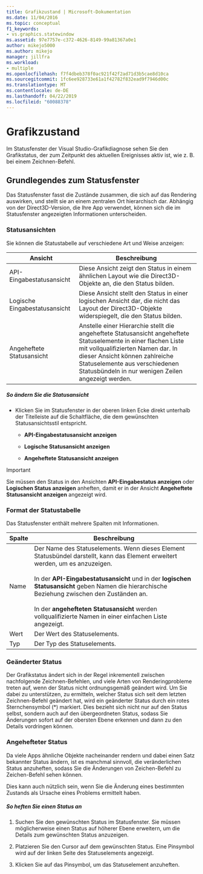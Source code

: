 ```yaml
---
title: Grafikzustand | Microsoft-Dokumentation
ms.date: 11/04/2016
ms.topic: conceptual
f1_keywords:
- vs.graphics.statewindow
ms.assetid: 97e7757e-c372-4626-8149-99a81367a0e1
author: mikejo5000
ms.author: mikejo
manager: jillfra
ms.workload:
- multiple
ms.openlocfilehash: f7f4dbeb378f0ac921f42f2ad71d3b5cae8d10ca
ms.sourcegitcommit: 1fc6ee928733e61a1f42782f832ead9f7946d00c
ms.translationtype: MT
ms.contentlocale: de-DE
ms.lasthandoff: 04/22/2019
ms.locfileid: "60088378"
---
```

# <a name="graphics-state"></a>Grafikzustand
Im Statusfenster der Visual Studio-Grafikdiagnose sehen Sie den Grafikstatus, der zum Zeitpunkt des aktuellen Ereignisses aktiv ist, wie z. B. bei einem Zeichnen-Befehl.

## <a name="understanding-the-state-window"></a>Grundlegendes zum Statusfenster
 Das Statusfenster fasst die Zustände zusammen, die sich auf das Rendering auswirken, und stellt sie an einem zentralen Ort hierarchisch dar. Abhängig von der Direct3D-Version, die Ihre App verwendet, können sich die im Statusfenster angezeigten Informationen unterscheiden.

### <a name="state-views"></a>Statusansichten
 Sie können die Statustabelle auf verschiedene Art und Weise anzeigen:

|Ansicht|Beschreibung|
|----------|-----------------|
|API-Eingabestatusansicht|Diese Ansicht zeigt den Status in einem ähnlichen Layout wie die Direct3D-Objekte an, die den Status bilden.|
|Logische Eingabestatusansicht|Diese Ansicht stellt den Status in einer logischen Ansicht dar, die nicht das Layout der Direct3D-Objekte widerspiegelt, die den Status bilden.|
|Angeheftete Statusansicht|Anstelle einer Hierarchie stellt die angeheftete Statusansicht angeheftete Statuselemente in einer flachen Liste mit vollqualifizierten Namen dar. In dieser Ansicht können zahlreiche Statuselemente aus verschiedenen Statusbündeln in nur wenigen Zeilen angezeigt werden.|

##### <a name="to-change-the-state-view"></a>So ändern Sie die Statusansicht

- Klicken Sie im Statusfenster in der oberen linken Ecke direkt unterhalb der Titelleiste auf die Schaltfläche, die dem gewünschten Statusansichtsstil entspricht.

    - **API-Eingabestatusansicht anzeigen**

    - **Logische Statusansicht anzeigen**

    - **Angeheftete Statusansicht anzeigen**

> [!IMPORTANT]
>  Sie müssen den Status in den Ansichten **API-Eingabestatus anzeigen** oder **Logischen Status anzeigen** anheften, damit er in der Ansicht **Angeheftete Statusansicht anzeigen** angezeigt wird.

### <a name="state-table-format"></a>Format der Statustabelle
 Das Statusfenster enthält mehrere Spalten mit Informationen.

|Spalte|Beschreibung|
|------------|-----------------|
|Name|Der Name des Statuselements. Wenn dieses Element Statusbündel darstellt, kann das Element erweitert werden, um es anzuzeigen.<br /><br /> In der **API-Eingabestatusansicht** und in der **logischen Statusansicht** geben Namen die hierarchische Beziehung zwischen den Zuständen an.<br /><br /> In der **angehefteten Statusansicht** werden vollqualifizierte Namen in einer einfachen Liste angezeigt.|
|Wert|Der Wert des Statuselements.|
|Typ|Der Typ des Statuselements.|

### <a name="changed-state"></a>Geänderter Status
 Der Grafikstatus ändert sich in der Regel inkrementell zwischen nachfolgende Zeichnen-Befehlen, und viele Arten von Renderingprobleme treten auf, wenn der Status nicht ordnungsgemäß geändert wird. Um Sie dabei zu unterstützen, zu ermitteln, welcher Status sich seit dem letzten Zeichnen-Befehl geändert hat, wird ein geänderter Status durch ein rotes Sternchensymbol (*) markiert. Dies bezieht sich nicht nur auf den Status selbst, sondern auch auf den übergeordneten Status, sodass Sie Änderungen sofort auf der obersten Ebene erkennen und dann zu den Details vordringen können.

### <a name="pinning-state"></a>Angehefteter Status
 Da viele Apps ähnliche Objekte nacheinander rendern und dabei einen Satz bekannter Status ändern, ist es manchmal sinnvoll, die veränderlichen Status anzuheften, sodass Sie die Änderungen von Zeichen-Befehl zu Zeichen-Befehl sehen können.

 Dies kann auch nützlich sein, wenn Sie die Änderung eines bestimmten Zustands als Ursache eines Problems ermittelt haben.

##### <a name="to-pin-state-in-place"></a>So heften Sie einen Status an

1. Suchen Sie den gewünschten Status im Statusfenster. Sie müssen möglicherweise einen Status auf höherer Ebene erweitern, um die Details zum gewünschten Status anzuzeigen.

2. Platzieren Sie den Cursor auf dem gewünschten Status. Eine Pinsymbol wird auf der linken Seite des Statuselements angezeigt.

3. Klicken Sie auf das Pinsymbol, um das Statuselement anzuheften.